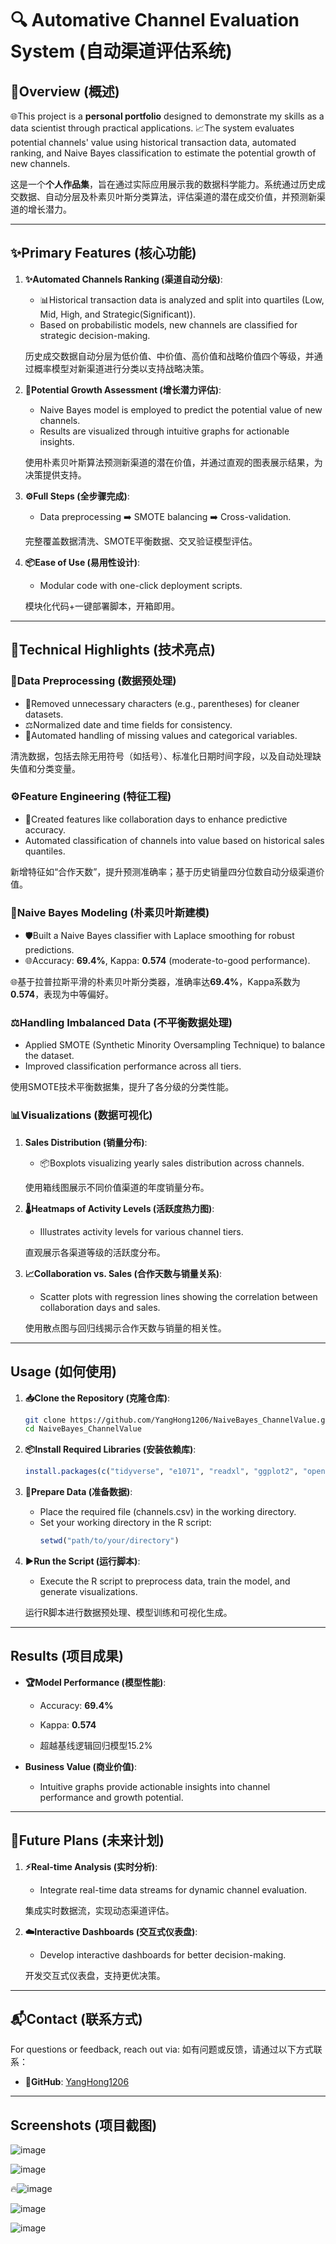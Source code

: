 # 🔍 Automative Channel Evaluation System (自动渠道评估系统)

## 🚀Overview (概述)

🌐This project is a **personal portfolio** designed to demonstrate my skills as a data scientist through practical applications. 
📈The system evaluates potential channels' value using historical transaction data, automated ranking, and Naive Bayes classification to
estimate the potential growth of new channels.

这是一个**个人作品集**，旨在通过实际应用展示我的数据科学能力。系统通过历史成交数据、自动分层及朴素贝叶斯分类算法，评估渠道的潜在成交价值，并预测新渠道的增长潜力。

---

## ✨Primary Features (核心功能)

1. **✨Automated Channels Ranking (渠道自动分级)**:
   - 📊Historical transaction data is analyzed and split into quartiles (Low, Mid, High, and Strategic(Significant)).  
   - Based on probabilistic models, new channels are classified for strategic decision-making.

   历史成交数据自动分层为低价值、中价值、高价值和战略价值四个等级，并通过概率模型对新渠道进行分类以支持战略决策。

2. **🔮Potential Growth Assessment (增长潜力评估)**:
   - Naive Bayes model is employed to predict the potential value of new channels.
   - Results are visualized through intuitive graphs for actionable insights.

   使用朴素贝叶斯算法预测新渠道的潜在价值，并通过直观的图表展示结果，为决策提供支持。

3. **⚙️Full Steps (全步骤完成)**:
   - Data preprocessing ➡️ SMOTE balancing ➡️ Cross-validation.
   
   完整覆盖数据清洗、SMOTE平衡数据、交叉验证模型评估。

4. **📦Ease of Use (易用性设计)**:
   - Modular code with one-click deployment scripts.

   模块化代码+一键部署脚本，开箱即用。

---

##  🔬Technical Highlights (技术亮点)

### 🧹Data Preprocessing (数据预处理)
- 🧼Removed unnecessary characters (e.g., parentheses) for cleaner datasets.
- ⚖️Normalized date and time fields for consistency.
- 🔄Automated handling of missing values and categorical variables.

清洗数据，包括去除无用符号（如括号）、标准化日期时间字段，以及自动处理缺失值和分类变量。

### ⚙️Feature Engineering (特征工程)
- 📐Created features like collaboration days to enhance predictive accuracy.
- Automated classification of channels into value based on historical sales quantiles.

新增特征如“合作天数”，提升预测准确率；基于历史销量四分位数自动分级渠道价值。

### 🤖Naive Bayes Modeling (朴素贝叶斯建模)
- 🛡️Built a Naive Bayes classifier with Laplace smoothing for robust predictions.
- 🌐Accuracy: **69.4%**, Kappa: **0.574** (moderate-to-good performance).

🌐基于拉普拉斯平滑的朴素贝叶斯分类器，准确率达**69.4%**，Kappa系数为**0.574**，表现为中等偏好。

### ⚖️Handling Imbalanced Data (不平衡数据处理)
- Applied SMOTE (Synthetic Minority Oversampling Technique) to balance the dataset.
- Improved classification performance across all tiers.

使用SMOTE技术平衡数据集，提升了各分级的分类性能。

### 📊Visualizations (数据可视化)
1. **Sales Distribution (销量分布)**:
   - 📦Boxplots visualizing yearly sales distribution across channels.

   使用箱线图展示不同价值渠道的年度销量分布。

2. **🌡️Heatmaps of Activity Levels (活跃度热力图)**:
   - Illustrates activity levels for various channel tiers.

   直观展示各渠道等级的活跃度分布。

3. **📈Collaboration vs. Sales (合作天数与销量关系)**:
   - Scatter plots with regression lines showing the correlation between collaboration days and sales.

   使用散点图与回归线揭示合作天数与销量的相关性。

---

## Usage (如何使用)

1. **📥Clone the Repository (克隆仓库)**:
   ```bash
   git clone https://github.com/YangHong1206/NaiveBayes_ChannelValue.git
   cd NaiveBayes_ChannelValue
   ```

2. **📦Install Required Libraries (安装依赖库)**:
   ```r
   install.packages(c("tidyverse", "e1071", "readxl", "ggplot2", "openxlsx", "writexl", "scales", "ROSE", "caret", "DMwR", "fastDummies"))
   ```

3. **📂Prepare Data (准备数据)**:
   - Place the required file (channels.csv) in the working directory.
   - Set your working directory in the R script:
     ```r
     setwd("path/to/your/directory")
     ```

4. **▶️Run the Script (运行脚本)**:
   - Execute the R script to preprocess data, train the model, and generate visualizations.

   运行R脚本进行数据预处理、模型训练和可视化生成。

---

## Results (项目成果)

- **🏆Model Performance (模型性能)**:
  - Accuracy: **69.4%**
  - Kappa: **0.574**
 
  - 超越基线逻辑回归模型​​15.2%​

- **Business Value (商业价值)**:
  - Intuitive graphs provide actionable insights into channel performance and growth potential.

---

## 🌟Future Plans (未来计划)



1. **⚡Real-time Analysis (实时分析)**:
   - Integrate real-time data streams for dynamic channel evaluation.

   集成实时数据流，实现动态渠道评估。

2. **☁️Interactive Dashboards (交互式仪表盘)**:
   - Develop interactive dashboards for better decision-making.

   开发交互式仪表盘，支持更优决策。

---

## 📬Contact (联系方式)

For questions or feedback, reach out via:
如有问题或反馈，请通过以下方式联系：
- **💼GitHub**: [YangHong1206](https://github.com/YangHong1206)

---

## Screenshots (项目截图)
![image](https://github.com/user-attachments/assets/4ef35861-142d-4344-8b8a-d041e21d289d)

![image](https://github.com/user-attachments/assets/908e178c-cd86-4dbe-9e64-cf3d1dc4d2d7)



🔥![image](https://github.com/user-attachments/assets/19b21b6c-60d2-4c0e-ab85-251bd5060718)

![image](https://github.com/user-attachments/assets/b22b29e9-dd17-4895-bc66-122ac06539c2)

![image](https://github.com/user-attachments/assets/7751be2b-c2bc-4008-9b61-59592b07649a)

